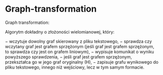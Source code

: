 # Graph-transformation
Graph transformation:

Algorytm dokładny o złożoności wielomianowej, który:

− wczytuje dowolny graf skierowany z pliku tekstowego,
− sprawdza czy wczytany graf jest grafem sprzężonym (jeśli graf jest grafem sprzężonym, to sprawdza czy jest on grafem liniowym),
− wypisuje komunikat o wyniku powyższego sprawdzenia,
− jeśli graf jest grafem sprzężonym, przekształca go w jego graf oryginalny (H),
− zapisuje grafu wynikowego do pliku tekstowego, innego niż wejściowy, lecz w tym samym formacie.
